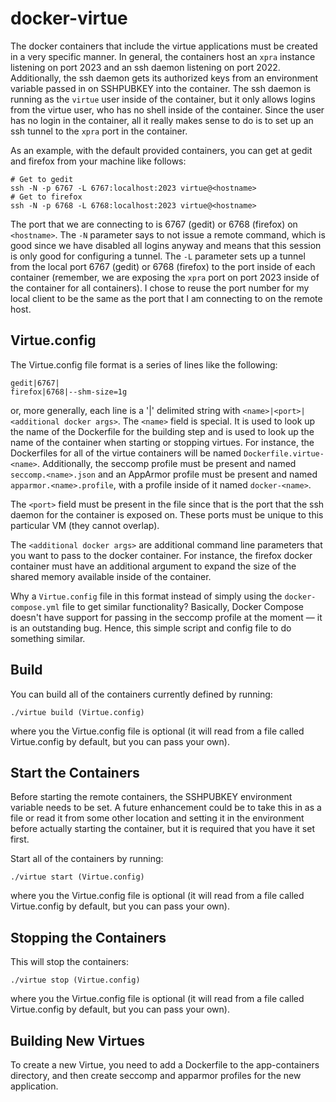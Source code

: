 docker-virtue
=============

The docker containers that include the virtue applications must be created in a very specific manner. In general,
the containers host an `xpra` instance listening on port 2023 and an ssh daemon listening on port 2022. Additionally,
the ssh daemon gets its authorized keys from an environment variable passed in on SSHPUBKEY into the container. The ssh
daemon is running as the `virtue` user inside of the container, but it only allows logins from the virtue user, who has no shell
inside of the container. Since the user has no login in the container, all it really makes sense to do is to set up an ssh tunnel
to the `xpra` port in the container.

As an example, with the default provided containers, you can get at gedit and firefox from your machine like follows:

```
# Get to gedit
ssh -N -p 6767 -L 6767:localhost:2023 virtue@<hostname>
# Get to firefox
ssh -N -p 6768 -L 6768:localhost:2023 virtue@<hostname>
```
The port that we are connecting to is 6767 (gedit) or 6768 (firefox) on `<hostname>`. The `-N` parameter says to not issue a remote command, which
is good since we have disabled all logins anyway and means that this session is only good for configuring a tunnel. The `-L` parameter
sets up a tunnel from the local port 6767 (gedit) or 6768 (firefox) to the port inside of each container (remember, we are exposing
the `xpra` port on port 2023 inside of the container for all containers). I chose to reuse the port number for my local client to be the
same as the port that I am connecting to on the remote host.

Virtue.config
-------------

The Virtue.config file format is a series of lines like the following:
```
gedit|6767|
firefox|6768|--shm-size=1g
```
or, more generally, each line is a '|' delimited string with `<name>|<port>|<additional docker args>`.
The `<name>` field is special. It is used to look up the name of the Dockerfile for the building step and is used to look up
the name of the container when starting or stopping virtues. For instance, the Dockerfiles for all of the virtue containers will
be named `Dockerfile.virtue-<name>`. Additionally, the seccomp profile must be present and named `seccomp.<name>.json` and an
AppArmor profile must be present and named `apparmor.<name>.profile`, with a profile inside of it named `docker-<name>`.

The `<port>` field must be present in the file since that is the port that the ssh daemon for the container is exposed on. These
ports must be unique to this particular VM (they cannot overlap).

The `<additional docker args>` are additional command line parameters that you want to pass to the docker container. For instance,
the firefox docker container must have an additional argument to expand the size of the shared memory available inside of the container.

Why a `Virtue.config` file in this format instead of simply using the `docker-compose.yml` file to get similar functionality? Basically,
Docker Compose doesn't have support for passing in the seccomp profile at the moment &mdash; it is an outstanding bug. Hence, this simple
script and config file to do something similar.

Build
-----

You can build all of the containers currently defined by running:
```
./virtue build (Virtue.config)
```
where you the Virtue.config file is optional (it will read from a file called Virtue.config by default, but you can pass your own).

Start the Containers
--------------------

Before starting the remote containers, the SSHPUBKEY environment variable needs to be set. A future enhancement could be to take this
in as a file or read it from some other location and setting it in the environment before actually starting the container, but it is
required that you have it set first.

Start all of the containers by running:
```
./virtue start (Virtue.config)
```
where you the Virtue.config file is optional (it will read from a file called Virtue.config by default, but you can pass your own).

Stopping the Containers
------------------------

This will stop the containers:
```
./virtue stop (Virtue.config)
```
where you the Virtue.config file is optional (it will read from a file called Virtue.config by default, but you can pass your own).



Building New Virtues
------------------------

To create a new Virtue, you need to add a Dockerfile to the app-containers directory, and then create seccomp and 
apparmor profiles for the new application. 
